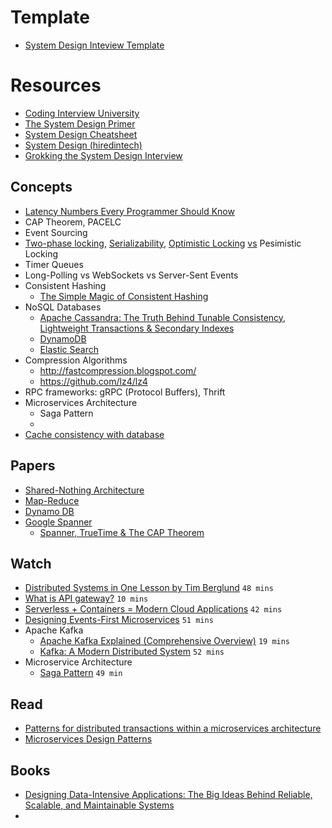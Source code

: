 # Template
- [System Design Inteview Template](system-design-template.md)

# Resources

- [Coding Interview University](https://github.com/jwasham/coding-interview-university)
- [The System Design Primer](https://github.com/donnemartin/system-design-primer)
- [System Design Cheatsheet](https://gist.github.com/vasanthk/485d1c25737e8e72759f)
- [System Design (hiredintech)](https://www.hiredintech.com/classrooms/system-design/)
- [Grokking the System Design Interview](https://www.educative.io/courses/grokking-the-system-design-interview/)


## Concepts
- [Latency Numbers Every Programmer Should Know](https://gist.github.com/jboner/2841832)
- CAP Theorem, PACELC
- Event Sourcing
- [Two-phase locking](https://en.wikipedia.org/wiki/Two-phase_locking), [Serializability](https://en.wikipedia.org/wiki/Serializability), [Optimistic Locking](https://enterprisecraftsmanship.com/posts/optimistic-locking-automatic-retry/) [vs](https://stackoverflow.com/questions/129329/optimistic-vs-pessimistic-locking) Pesimistic Locking
- Timer Queues
- Long-Polling vs WebSockets vs Server-Sent Events
- Consistent Hashing
  - [The Simple Magic of Consistent Hashing](https://www.paperplanes.de/2011/12/9/the-magic-of-consistent-hashing.html)
- NoSQL Databases
  - [Apache Cassandra: The Truth Behind Tunable Consistency, Lightweight Transactions & Secondary Indexes](https://medium.com/yugabyte/apache-cassandra-the-truth-behind-tunable-consistency-lightweight-transactions-secondary-42d928a7d994)
  - [DynamoDB](https://www.dynamodbguide.com/what-is-dynamo-db)
  - [Elastic Search](https://www.elastic.co/)
- Compression Algorithms
  - http://fastcompression.blogspot.com/
  - https://github.com/lz4/lz4 
- RPC frameworks: gRPC (Protocol Buffers), Thrift
- Microservices Architecture
  - Saga Pattern
  -
- [Cache consistency with database](https://danielw.cn/cache-consistency-with-database)

## Papers
 - [Shared-Nothing Architecture](http://db.cs.berkeley.edu/papers/hpts85-nothing.pdf)
 - [Map-Reduce](https://ai.google/research/pubs/pub62)
 - [Dynamo DB](https://www.dynamodbguide.com/the-dynamo-paper/)
 - [Google Spanner](https://ai.google/research/pubs/pub45855)
   - [Spanner, TrueTime & The CAP Theorem](https://storage.googleapis.com/pub-tools-public-publication-data/pdf/45855.pdf)

## Watch

- [Distributed Systems in One Lesson by Tim Berglund](https://www.youtube.com/watch?v=Y6Ev8GIlbxc) `48 mins`
- [What is API gateway?](https://www.youtube.com/watch?v=vHQqQBYJtLI) `10 mins`
- [Serverless + Containers = Modern Cloud Applications](https://www.youtube.com/watch?v=q9Wa5KJURec) `42 mins`
- [Designing Events-First Microservices](https://www.infoq.com/presentations/microservices-events-first-design/) `51 mins`
- Apache Kafka
  - [Apache Kafka Explained (Comprehensive Overview)](https://www.youtube.com/watch?v=JalUUBKdcA0) `19 mins`
  - [Kafka: A Modern Distributed System](https://www.youtube.com/watch?v=Ea3aoACnbEk) `52 mins`
- Microservice Architecture
  - [Saga Pattern](https://www.youtube.com/watch?v=YPbGW3Fnmbc) `49 min`

## Read
 - [Patterns for distributed transactions within a microservices architecture](https://developers.redhat.com/blog/2018/10/01/patterns-for-distributed-transactions-within-a-microservices-architecture/)
 - [Microservices Design Patterns](https://microservices.io/patterns/microservices.html)

## Books
- [Designing Data-Intensive Applications: The Big Ideas Behind Reliable, Scalable, and Maintainable Systems](https://www.amazon.com/Designing-Data-Intensive-Applications-Reliable-Maintainable/dp/1449373321/)
- 
 

 
